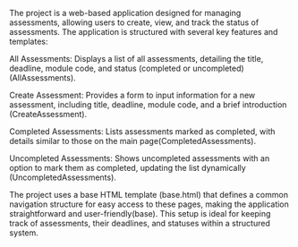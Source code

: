 The project is a web-based application designed for managing assessments, allowing users to create, view, and track the status of assessments.
The application is structured with several key features and templates:

All Assessments: Displays a list of all assessments, detailing the title, deadline, module code, and status (completed or uncompleted)​(AllAssessments).

Create Assessment: Provides a form to input information for a new assessment, including title, deadline, module code, and a brief introduction​(CreateAssessment).

Completed Assessments: Lists assessments marked as completed, with details similar to those on the main page​(CompletedAssessments).

Uncompleted Assessments: Shows uncompleted assessments with an option to mark them as completed, updating the list dynamically​(UncompletedAssessments).

The project uses a base HTML template (base.html) that defines a common navigation structure for easy access to these pages, making the application straightforward and user-friendly​(base). This setup is ideal for keeping track of assessments, their deadlines, and statuses within a structured system.

